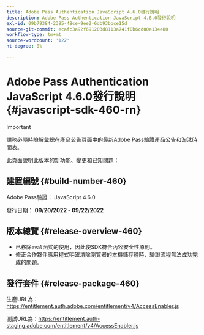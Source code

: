 ```yaml
---
title: Adobe Pass Authentication JavaScript 4.6.0發行說明
description: Adobe Pass Authentication JavaScript 4.6.0發行說明
exl-id: 09b79384-2385-48ce-9ee2-6db93bbce15d
source-git-commit: ecafc3a92f691203d8113a741f0b6cd00a134e80
workflow-type: tm+mt
source-wordcount: '122'
ht-degree: 0%

---
```


# Adobe Pass Authentication JavaScript 4.6.0發行說明 {#javascript-sdk-460-rn}

>[!IMPORTANT]
>
> 請務必隨時瞭解彙總在[產品公告](/help/authentication/product-announcements.md)頁面中的最新Adobe Pass驗證產品公告和淘汰時間表。

此頁面說明此版本的新功能、變更和已知問題：

## 建置編號 {#build-number-460}

Adobe Pass驗證： JavaScript 4.6.0

發行日期： **09/20/2022 - 09/22/2022**

## 版本總覽 {#release-overview-460}

* 已移除`eval`函式的使用，因此使SDK符合內容安全性原則。
* 修正合作夥伴應用程式明確清除瀏覽器的本機儲存體時，驗證流程無法成功完成的問題。

## 發行套件 {#release-package-460}

生產URL為： https://entitlement.auth.adobe.com/entitlement/v4/AccessEnabler.js

測試URL為：https://entitlement.auth-staging.adobe.com/entitlement/v4/AccessEnabler.js
